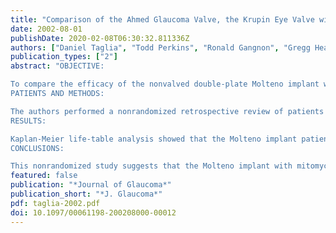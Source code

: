 ```yaml
---
title: "Comparison of the Ahmed Glaucoma Valve, the Krupin Eye Valve with Disk, and the double-plate Molteno implant"
date: 2002-08-01
publishDate: 2020-02-08T06:30:32.811336Z
authors: ["Daniel Taglia", "Todd Perkins", "Ronald Gangnon", "Gregg Heatley", "Paul Kaufman"]
publication_types: ["2"]
abstract: "OBJECTIVE:

To compare the efficacy of the nonvalved double-plate Molteno implant with two valved implants, the Krupin Eye Valve with Disc and the Ahmed Glaucoma Valve, in the treatment of recalcitrant glaucoma.
PATIENTS AND METHODS:

The authors performed a nonrandomized retrospective review of patients who received the Molteno implant (n = 27), Krupin Eye Valve with Disc (n = 13), or Ahmed Glaucoma Valve (n = 13), with adjunctive mitomycin C.
RESULTS:

Kaplan-Meier life-table analysis showed that the Molteno implant patients were more likely to maintain an intraocular pressure between 5 and 15 mm Hg than Ahmed Glaucoma Valve patients (P = 0.03). Success rates at 1 year were 80% (95% CI, 66-97%) for the Molteno implant, 39% (19-77%) for the Krupin Eye Valve with Disc, and 35% (15-82%) for the Ahmed Glaucoma Valve. However, Ahmed Glaucoma Valve patients were less likely to experience complications requiring reoperation or loss of two or more lines of visual acuity (P < 0.01) than Molteno implant or Krupin Eye Valve with Disc patients.
CONCLUSIONS:

This nonrandomized study suggests that the Molteno implant with mitomycin C is more likely to result in intraocular pressures in the lower teens than the Ahmed Glaucoma Valve with mitomycin C. The findings suggest that the Ahmed implant is less likely to create problems leading to reoperations or visual acuity loss than the Molteno or Krupin implants."
featured: false
publication: "*Journal of Glaucoma*"
publication_short: "*J. Glaucoma*"
pdf: taglia-2002.pdf
doi: 10.1097/00061198-200208000-00012
---
```


